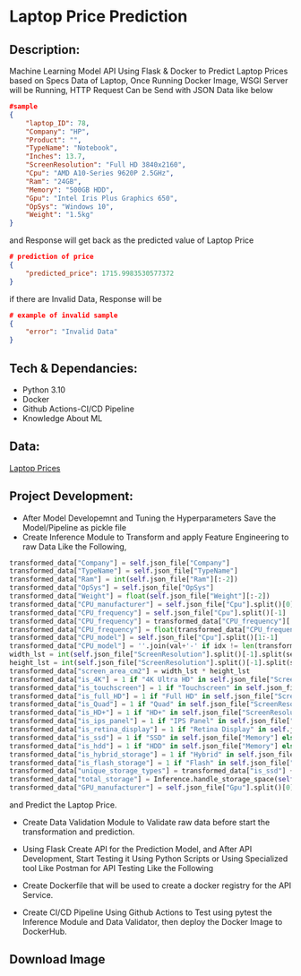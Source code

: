 # Laptop Price Prediction

## Description:

Machine Learning Model API Using Flask & Docker to Predict Laptop Prices based on Specs Data of Laptop, Once Running Docker Image, WSGI Server will be Running, HTTP Request Can be Send with JSON Data like below
```json
#sample
{
    "laptop_ID": 78,
    "Company": "HP",
    "Product": "",
    "TypeName": "Notebook",
    "Inches": 13.7,
    "ScreenResolution": "Full HD 3840x2160",
    "Cpu": "AMD A10-Series 9620P 2.5GHz",
    "Ram": "24GB",
    "Memory": "500GB HDD",
    "Gpu": "Intel Iris Plus Graphics 650",
    "OpSys": "Windows 10",
    "Weight": "1.5kg"
}
```
and Response will get back as the predicted value of Laptop Price 
```json
# prediction of price
{
    "predicted_price": 1715.9983530577372
}
```
if there are Invalid Data, Response will be 
```json
# example of invalid sample
{
    "error": "Invalid Data"
}
```

## Tech & Dependancies:

- Python 3.10
- Docker
- Github Actions-CI/CD Pipeline
- Knowledge About ML

## Data:

[Laptop Prices](https://www.kaggle.com/datasets/muhammetvarl/laptop-price)

## Project Development:


- After Model Developemnt and Tuning the Hyperparameters Save the Model/Pipeline as pickle file
- Create Inference Module to Transform and apply Feature Engineering to raw Data Like the Following,
```python
transformed_data["Company"] = self.json_file["Company"]
transformed_data["TypeName"] = self.json_file["TypeName"]
transformed_data["Ram"] = int(self.json_file["Ram"][:-2])
transformed_data["OpSys"] = self.json_file["OpSys"]
transformed_data["Weight"] = float(self.json_file["Weight"][:-2])
transformed_data["CPU_manufacturer"] = self.json_file["Cpu"].split()[0]
transformed_data["CPU_frequency"] = self.json_file["Cpu"].split()[-1]
transformed_data["CPU_frequency"] = transformed_data["CPU_frequency"][:-3]
transformed_data["CPU_frequency"] = float(transformed_data["CPU_frequency"])
transformed_data["CPU_model"] = self.json_file["Cpu"].split()[1:-1]
transformed_data["CPU_model"] = ''.join(val+'-' if idx != len(transformed_data["CPU_model"])-1 else val for idx, val in enumerate(transformed_data["CPU_model"]))
width_lst = int(self.json_file["ScreenResolution"].split()[-1].split(sep = "x")[0]) * 0.0264583333
height_lst = int(self.json_file["ScreenResolution"].split()[-1].split(sep = "x")[1]) * 0.0264583333
transformed_data["screen_area_cm2"] = width_lst * height_lst
transformed_data["is_4K"] = 1 if "4K Ultra HD" in self.json_file["ScreenResolution"] else 0
transformed_data["is_touchscreen"] = 1 if "Touchscreen" in self.json_file["ScreenResolution"] else 0
transformed_data["is_full_HD"] = 1 if "Full HD" in self.json_file["ScreenResolution"] else 0
transformed_data["is_Quad"] = 1 if "Quad" in self.json_file["ScreenResolution"] else 0
transformed_data["is_HD+"] = 1 if "HD+" in self.json_file["ScreenResolution"] else 0
transformed_data["is_ips_panel"] = 1 if "IPS Panel" in self.json_file["ScreenResolution"] else 0
transformed_data["is_retina_display"] = 1 if "Retina Display" in self.json_file["ScreenResolution"] else 0
transformed_data["is_ssd"] = 1 if "SSD" in self.json_file["Memory"] else 0
transformed_data["is_hdd"] = 1 if "HDD" in self.json_file["Memory"] else 0
transformed_data["is_hybrid_storage"] = 1 if "Hybrid" in self.json_file["Memory"] else 0
transformed_data["is_flash_storage"] = 1 if "Flash" in self.json_file["Memory"] else 0
transformed_data["unique_storage_types"] = transformed_data["is_ssd"] + transformed_data["is_hdd"] + transformed_data["is_hybrid_storage"] + transformed_data["is_flash_storage"]
transformed_data["total_storage"] = Inference.handle_storage_space(self.json_file["Memory"])
transformed_data["GPU_manufacturer"] = self.json_file["Gpu"].split()[0]
```
 and Predict the Laptop Price.
 - Create Data Validation Module to Validate raw data before start the transformation and prediction.
 - Using Flask Create API for the Prediction Model, and After API Development, Start Testing it Using Python Scripts or Using Specialized tool Like Postman for API Testing Like the Following

- Create Dockerfile that will be used to create a docker registry for the API Service.
- Create CI/CD Pipeline Using Github Actions to Test using pytest the Inference Module and Data Validator, then deploy the Docker Image to DockerHub.

## Download Image
```